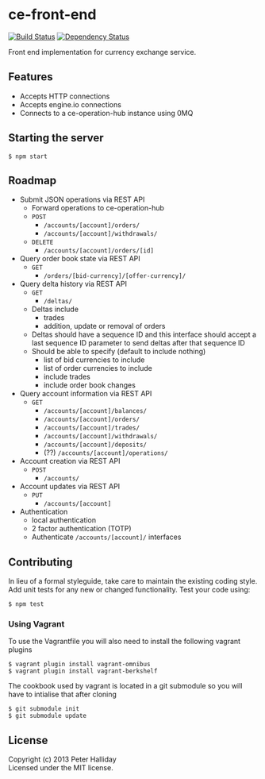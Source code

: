 ce-front-end
============

[![Build Status](https://travis-ci.org/pghalliday/ce-front-end.png?branch=master)](https://travis-ci.org/pghalliday/ce-front-end)
[![Dependency Status](https://gemnasium.com/pghalliday/ce-front-end.png)](https://gemnasium.com/pghalliday/ce-front-end)

Front end implementation for currency exchange service.

## Features

- Accepts HTTP connections
- Accepts engine.io connections
- Connects to a ce-operation-hub instance using 0MQ

## Starting the server

```
$ npm start
```

## Roadmap

- Submit JSON operations via REST API
  - Forward operations to ce-operation-hub
  - `POST`
    - `/accounts/[account]/orders/`
    - `/accounts/[account]/withdrawals/`
  - `DELETE`
    - `/accounts/[account]/orders/[id]`
- Query order book state via REST API
  - `GET`
    - `/orders/[bid-currency]/[offer-currency]/`
- Query delta history via REST API
  - `GET`
    - `/deltas/`
  - Deltas include
    - trades
    - addition, update or removal of orders
  - Deltas should have a sequence ID and this interface should accept a last sequence ID parameter to send deltas after that sequence ID
  - Should be able to specify (default to include nothing)
    - list of bid currencies to include
    - list of order currencies to include
    - include trades
    - include order book changes
- Query account information via REST API
  - `GET`
    - `/accounts/[account]/balances/`
    - `/accounts/[account]/orders/`
    - `/accounts/[account]/trades/`
    - `/accounts/[account]/withdrawals/`
    - `/accounts/[account]/deposits/`
    - (??) `/accounts/[account]/operations/`
- Account creation via REST API
  - `POST`
    - `/accounts/`
- Account updates via REST API
  - `PUT`
    - `/accounts/[account]`
- Authentication
  - local authentication
  - 2 factor authentication (TOTP)
  - Authenticate `/accounts/[account]/` interfaces

## Contributing
In lieu of a formal styleguide, take care to maintain the existing coding style. Add unit tests for any new or changed functionality. Test your code using: 

```
$ npm test
```

### Using Vagrant
To use the Vagrantfile you will also need to install the following vagrant plugins

```
$ vagrant plugin install vagrant-omnibus
$ vagrant plugin install vagrant-berkshelf
```

The cookbook used by vagrant is located in a git submodule so you will have to intialise that after cloning

```
$ git submodule init
$ git submodule update
```

## License
Copyright (c) 2013 Peter Halliday  
Licensed under the MIT license.
